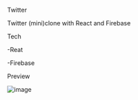 Twitter

Twitter (mini)clone with React and Firebase

Tech

-Reat

-Firebase


Preview

![image](https://user-images.githubusercontent.com/81290520/127732642-3ffab64b-7f93-44b2-af73-61863959e21d.png)
